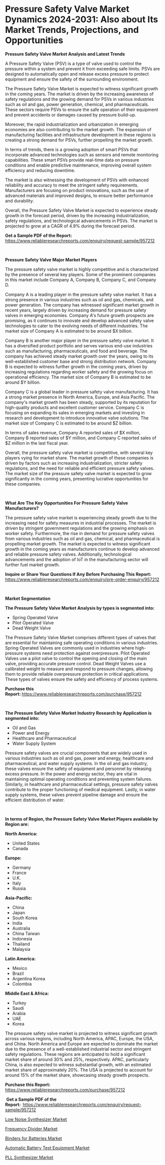 <p><h1>Pressure Safety Valve Market Dynamics 2024-2031: Also about Its Market Trends, Projections, and Opportunities</h1></p><p><strong>Pressure Safety Valve Market Analysis and Latest Trends</strong></p>
<p><p>A Pressure Safety Valve (PSV) is a type of valve used to control the pressure within a system and prevent it from exceeding safe limits. PSVs are designed to automatically open and release excess pressure to protect equipment and ensure the safety of the surrounding environment.</p><p>The Pressure Safety Valve Market is expected to witness significant growth in the coming years. The market is driven by the increasing awareness of safety regulations and the growing demand for PSVs in various industries such as oil and gas, power generation, chemical, and pharmaceuticals. These sectors require PSVs to ensure the safe operation of their equipment and prevent accidents or damages caused by pressure build-up.</p><p>Moreover, the rapid industrialization and urbanization in emerging economies are also contributing to the market growth. The expansion of manufacturing facilities and infrastructure development in these regions is creating a strong demand for PSVs, further propelling the market growth.</p><p>In terms of trends, there is a growing adoption of smart PSVs that incorporate advanced technologies such as sensors and remote monitoring capabilities. These smart PSVs provide real-time data on pressure conditions and enable predictive maintenance, improving overall system efficiency and reducing downtime.</p><p>The market is also witnessing the development of PSVs with enhanced reliability and accuracy to meet the stringent safety requirements. Manufacturers are focusing on product innovations, such as the use of advanced materials and improved designs, to ensure better performance and durability.</p><p>Overall, the Pressure Safety Valve Market is expected to experience steady growth in the forecast period, driven by the increasing industrialization, safety regulations, and technological advancements in PSVs. The market is projected to grow at a CAGR of 4.9% during the forecast period.</p></p>
<p><strong>Get a Sample PDF of the Report:&nbsp;</strong> <a href="https://www.reliableresearchreports.com/enquiry/request-sample/957212">https://www.reliableresearchreports.com/enquiry/request-sample/957212</a></p>
<p>&nbsp;</p>
<p><strong>Pressure Safety Valve Major Market Players</strong></p>
<p><p>The pressure safety valve market is highly competitive and is characterized by the presence of several key players. Some of the prominent companies in this market include Company A, Company B, Company C, and Company D.</p><p>Company A is a leading player in the pressure safety valve market. It has a strong presence in various industries such as oil and gas, chemicals, and power generation. The company has witnessed significant market growth in recent years, largely driven by increasing demand for pressure safety valves in emerging economies. Company A's future growth prospects are promising, as it continues to innovate and develop advanced safety valve technologies to cater to the evolving needs of different industries. The market size of Company A is estimated to be around $X billion.</p><p>Company B is another major player in the pressure safety valve market. It has a diversified product portfolio and serves various end-use industries such as manufacturing, pharmaceuticals, and food and beverage. The company has achieved steady market growth over the years, owing to its well-established customer base and strong distribution network. Company B is expected to witness further growth in the coming years, driven by increasing regulations regarding worker safety and the growing focus on operational efficiency. The market size of Company B is estimated to be around $Y billion.</p><p>Company C is a global leader in pressure safety valve manufacturing. It has a strong market presence in North America, Europe, and Asia Pacific. The company's market growth has been steady, supported by its reputation for high-quality products and excellent customer service. Company C is focusing on expanding its sales in emerging markets and investing in research and development to introduce innovative valve solutions. The market size of Company C is estimated to be around $Z billion.</p><p>In terms of sales revenue, Company A reported sales of $X million, Company B reported sales of $Y million, and Company C reported sales of $Z million in the last fiscal year.</p><p>Overall, the pressure safety valve market is competitive, with several key players vying for market share. The market growth of these companies is driven by factors such as increasing industrialization, stricter safety regulations, and the need for reliable and efficient pressure safety valves. The market size of the pressure safety valve market is expected to grow significantly in the coming years, presenting lucrative opportunities for these companies.</p></p>
<p>&nbsp;</p>
<p><strong>What Are The Key Opportunities For Pressure Safety Valve Manufacturers?</strong></p>
<p><p>The pressure safety valve market is experiencing steady growth due to the increasing need for safety measures in industrial processes. The market is driven by stringent government regulations and the growing emphasis on worker safety. Furthermore, the rise in demand for pressure safety valves from various industries such as oil and gas, chemical, and pharmaceutical is propelling market growth. The market is expected to witness significant growth in the coming years as manufacturers continue to develop advanced and reliable pressure safety valves. Additionally, technological advancements and the adoption of IoT in the manufacturing sector will further fuel market growth.</p></p>
<p><strong>Inquire or Share Your Questions If Any Before Purchasing This Report:</strong> <a href="https://www.reliableresearchreports.com/enquiry/pre-order-enquiry/957212">https://www.reliableresearchreports.com/enquiry/pre-order-enquiry/957212</a></p>
<p>&nbsp;</p>
<p><strong>Market Segmentation</strong></p>
<p><strong>The Pressure Safety Valve Market Analysis by types is segmented into:</strong></p>
<p><ul><li>Spring Operated Valve</li><li>Pilot Operated Valve</li><li>Dead Weight Valve</li></ul></p>
<p><p>The Pressure Safety Valve Market comprises different types of valves that are essential for maintaining safe operating conditions in various industries. Spring Operated Valves are commonly used in industries where high-pressure systems need protection against overpressure. Pilot Operated Valves use a pilot valve to control the opening and closing of the main valve, providing accurate pressure control. Dead Weight Valves use a calibrated weight to measure and respond to pressure changes, allowing them to provide reliable overpressure protection in critical applications. These types of valves ensure the safety and efficiency of process systems.</p></p>
<p><strong>Purchase this Report:&nbsp;</strong><a href="https://www.reliableresearchreports.com/purchase/957212">https://www.reliableresearchreports.com/purchase/957212</a></p>
<p>&nbsp;</p>
<p><strong>The Pressure Safety Valve Market Industry Research by Application is segmented into:</strong></p>
<p><ul><li>Oil and Gas</li><li>Power and Energy</li><li>Healthcare and Pharmaceutical</li><li>Water Supply System</li></ul></p>
<p><p>Pressure safety valves are crucial components that are widely used in various industries such as oil and gas, power and energy, healthcare and pharmaceutical, and water supply systems. In the oil and gas industry, these valves ensure the safety of equipment and personnel by releasing excess pressure. In the power and energy sector, they are vital in maintaining optimal operating conditions and preventing system failures. Similarly, in healthcare and pharmaceutical settings, pressure safety valves contribute to the proper functioning of medical equipment. Lastly, in water supply systems, these valves prevent pipeline damage and ensure the efficient distribution of water.</p></p>
<p>&nbsp;</p>
<p><strong>In terms of Region, the Pressure Safety Valve Market Players available by Region are:</strong></p>
<p>
    <p> <strong> North America: </strong>
        <ul>
            <li>United States</li>
            <li>Canada</li>
        </ul>
        </p> 
    <p> <strong> Europe: </strong>
        <ul>
            <li>Germany</li>
            <li>France</li>
            <li>U.K.</li>
            <li>Italy</li>
            <li>Russia</li>
        </ul>
        </p> 
    <p> <strong> Asia-Pacific: </strong>
        <ul>
            <li>China</li>
            <li>Japan</li>
            <li>South Korea</li>
            <li>India</li>
            <li>Australia</li>
            <li>China Taiwan</li>
            <li>Indonesia</li>
            <li>Thailand</li>
            <li>Malaysia</li>
        </ul>
        </p> 
    <p> <strong> Latin America: </strong>
        <ul>
            <li>Mexico</li>
            <li>Brazil</li>
            <li>Argentina Korea</li>
            <li>Colombia</li>
        </ul>
        </p> 
    <p> <strong> Middle East & Africa: </strong>
        <ul>
            <li>Turkey</li>
            <li>Saudi</li>
            <li>Arabia</li>
            <li>UAE</li>
            <li>Korea</li>
        </ul>
    </p>
    </p>
<p><p>The pressure safety valve market is projected to witness significant growth across various regions, including North America, APAC, Europe, the USA, and China. North America and Europe are expected to dominate the market due to the presence of a well-established industrial sector and stringent safety regulations. These regions are anticipated to hold a significant market share of around 30% and 25%, respectively. APAC, particularly China, is also expected to witness substantial growth, with an estimated market share of approximately 20%. The USA is projected to account for around 15% of the market share, showcasing steady growth prospects.</p></p>
<p><strong>Purchase this Report: </strong><a href="https://www.reliableresearchreports.com/purchase/957212">https://www.reliableresearchreports.com/purchase/957212</a></p>
<p>&nbsp;<strong>Get a Sample PDF of the Report:&nbsp;&nbsp;</strong><a href="https://www.reliableresearchreports.com/enquiry/request-sample/957212">https://www.reliableresearchreports.com/enquiry/request-sample/957212</a></p>
<p><strong></strong></p>
<p><p><a href="https://medium.com/@rowannolan544/low-noise-synthesizer-market-analysis-and-sze-forecasted-for-period-from-2024-to-2031-5ea319faa3d6">Low Noise Synthesizer Market</a></p><p><a href="https://medium.com/@rowannolan544/frequency-divider-market-comprehensive-assessment-by-type-application-and-geography-05625bed6713">Frequency Divider Market</a></p><p><a href="https://github.com/Glendatilghmankmgz0rbhwpy/Market-Research-Report-List-1/blob/main/binders-for-batteries-market.md">Binders for Batteries Market</a></p><p><a href="https://github.com/Sarissaschmalingtr6fz2739/Market-Research-Report-List-1/blob/main/automatic-battery-test-equipment-market.md">Automatic Battery Test Equipment Market</a></p><p><a href="https://medium.com/@rowannolan544/pll-synthesizer-market-outlook-industry-overview-and-forecast-2024-to-2031-026781f5e2c1">PLL Synthesizer Market</a></p></p>